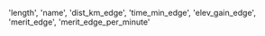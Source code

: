 'length', 'name', 'dist_km_edge', 'time_min_edge', 'elev_gain_edge', 'merit_edge', 'merit_edge_per_minute'